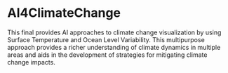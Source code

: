 # AI4ClimateChange
This final provides AI approaches to climate change visualization by using Surface Temperature and Ocean Level Variability. This multipurpose approach provides a richer understanding of climate dynamics in multiple areas and aids in the development of strategies for mitigating climate change impacts. 
